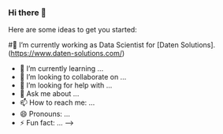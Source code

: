 ### Hi there 👋



Here are some ideas to get you started:

#🔭 I’m currently working as Data Scientist for [Daten Solutions].(https://www.daten-solutions.com/)

- 🌱 I’m currently learning ...
- 👯 I’m looking to collaborate on ...
- 🤔 I’m looking for help with ...
- 💬 Ask me about ...
- 📫 How to reach me: ...
- 😄 Pronouns: ...
- ⚡ Fun fact: ...
-->
